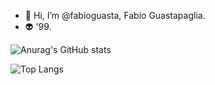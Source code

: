 - 👋 Hi, I’m @fabioguasta, Fabio Guastapaglia. 
- 👽 '99.

<p align="left">
 
![Anurag's GitHub stats](https://github-readme-stats.vercel.app/api?username=fabioguasta&show_icons=true&theme=tokyonight&hide_rank=true)

 </span>
 <p align="right">

 ![Top Langs](https://github-readme-stats.vercel.app/api/top-langs/?username=fabioguasta&theme=tokyonight)</span>

</span>
